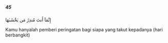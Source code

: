 ##### 45

<span class="ayah">إِنَّمَآ أَنتَ مُنذِرُ مَن يَخْشَىٰهَا</span>

<span class="ayah_translation">Kamu hanyalah pemberi peringatan bagi siapa yang takut kepadanya (hari berbangkit)</span>
